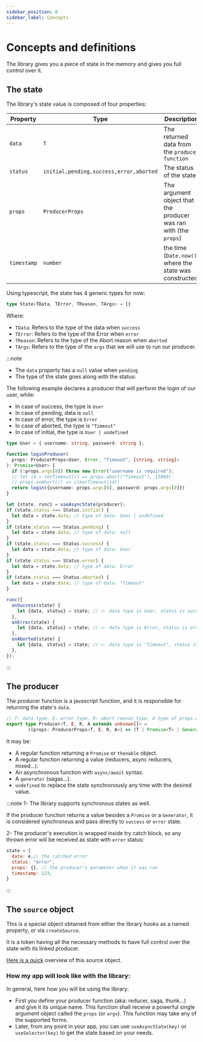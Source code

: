 ```yaml
---
sidebar_position: 0
sidebar_label: Concepts
---
```

# Concepts and definitions

The library gives you a piece of state in the memory and gives you full control
over it.

## The state
The library's state value is composed of four properties:

| Property    | Type                                    | Description                                                      |
|-------------|-----------------------------------------|------------------------------------------------------------------|
| `data`      | `T`                                     | The returned data from the `producer function`                   |
| `status`    | `initial,pending,success,error,aborted` | The status of the state                                          |
| `props`     | `ProducerProps`                         | The argument object that the producer was ran with (the `props`) |
| `timestamp` | `number`                                | the time (`Date.now()`) where the state was constructed          |

Using typescript, the state has 4 generic types for now:

````typescript
type State<TData, TError, TReason, TArgs> = {}
````
Where:
- `TData`: Refers to the type of the data when `success`
- `TError`: Refers to the type of the Error when `error`
- `TReason`: Refers to the type of the Abort reason when `aborted`
- `TArgs`: Refers to the type of the `args` that we will use to run our producer.

:::note
- The `data` property has a `null` value when `pending`
- The type of the state goes along with the status:

The following example declares a producer that will perform the login of our user,
while:
- In case of success, the type is `User`
- In case of pending, data is `null`
- In case of error, the type is `Error`
- In case of aborted, the type is `"Timeout"`
- In case of initial, the type is `User | undefined`
```typescript
type User = { username: string, password: string };

function loginProducer(
  props: ProducerProps<User, Error, "Timeout", [string, string]>
): Promise<User> {
  if (!props.args[0]) throw new Error("username is required");
  // let id = setTimeout(() => props.abort("Timeout"), 15000)
  // props.onAbort(() => clearTimeout(id))
  return login({username: props.args[0], password: props.args[0]})
}

let {state, runc} = useAsyncState(producer);
if (state.status === Status.initial) {
  let data = state.data; // type of data: User | undefined
}
if (state.status === Status.pending) {
  let data = state.data; // type of data: null
}
if (state.status === Status.success) {
  let data = state.data; // type of data: User
}
if (state.status === Status.error) {
  let data = state.data; // type of data: Error
}
if (state.status === Status.aborted) {
  let data = state.data; // type of data: "Timeout"
}

runc({
  onSuccess(state) {
    let {data, status} = state; // <- data type is User, status is success
  },
  onError(state) {
    let {data, status} = state; // <- data type is Error, status is error
  },
  onAborted(state) {
    let {data, status} = state; // <- data type is "Timeout", status is aborted
  },
});
```
:::

## The producer
The producer function is a javascript function, and it is responsible for
returning the state's `data`.

```typescript
// T: data type, E: error type, R: abort reason type, A type of props.args
export type Producer<T, E, R, A extends unknown[]> =
        ((props: ProducerProps<T, E, R, A>) => (T | Promise<T> | Generator<any, T, any>));
```

It may be:
- A regular function returning a `Promise` or `thenable` object.
- A regular function returning a value (reducers, async reducers, mixed...).
- An asynchronous function with `async/await` syntax.
- A `generator` (sagas...).
- `undefined` to replace the state synchronously any time with the desired value.

:::note
1- The library supports synchronous states as well.

If the producer function returns a value besides a `Promise` or a `Generator`,
it is considered synchronous and pass directly to `success` or `error` state.

2- The producer's execution is wrapped inside try catch block, so any thrown
error will be received as state with `error` status:
```javascript
state = {
  data: e,// the catched error
  status: "error",
  props: {}, // the producer's parameter when it was ran
  timestamp: 123,
}
```
:::

## The `source` object

This is a special object obtained from either the library hooks as a named
property, or via `createSource`.

It is a token having all the necessary methods to have full control over
the state with its linked producer.

[Here is a quick](/docs/api/the-whole-api#createsource)
overview of this source object.

### How my app will look like with the library:
In general, here how you will be using the library:

- First you define your producer function (aka: reducer, saga, thunk...)
  and give it its unique name. This function shall
  receive a powerful single argument object called the `props` (or `argv`).
  This function may take any of the supported forms.
- Later, from any point in your app, you can use `useAsyncState(key)`
  or `useSelector(key)` to get the state based on your needs.
